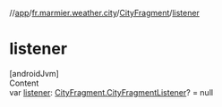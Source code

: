 //[app](../../../index.md)/[fr.marmier.weather.city](../index.md)/[CityFragment](index.md)/[listener](listener.md)



# listener  
[androidJvm]  
Content  
var [listener](listener.md): [CityFragment.CityFragmentListener](-city-fragment-listener/index.md)? = null  



